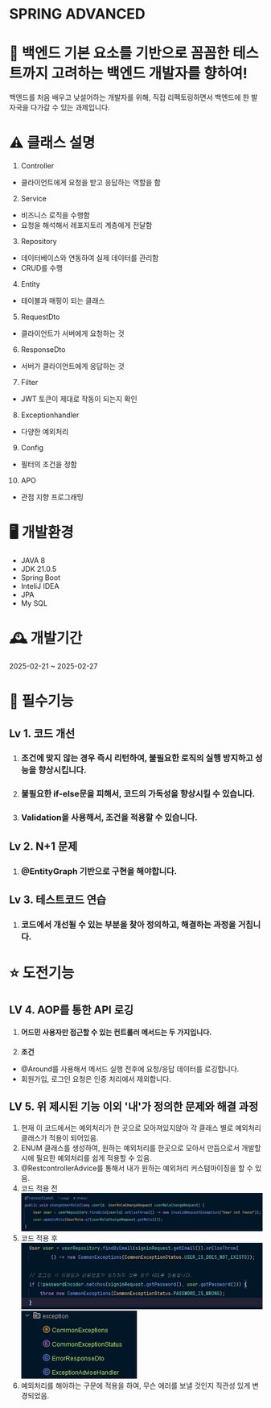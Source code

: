 # SPRING ADVANCED

# 📱 백엔드 기본 요소를 기반으로 꼼꼼한 테스트까지 고려하는 백엔드 개발자를 향하여!
백엔드를 처음 배우고 낮설어하는 개발자를 위해, 직접 리펙토링하면서 백엔드에 한 발자국을 다가갈 수 있는 과제입니다.

# ⚠️ 클래스 설명
1. Controller
- 클라이언트에게 요청을 받고 응답하는 역할을 함
2. Service
- 비즈니스 로직을 수행함
- 요청을 해석해서 레포지토리 계층에게 전달함
3. Repository
- 데이터베이스와 연동하여 실제 데이터를 관리함
- CRUD를 수행
4. Entity
- 테이블과 매핑이 되는 클래스
5. RequestDto
- 클라이언트가 서버에게 요청하는 것
6. ResponseDto
- 서버가 클라이언트에게 응답하는 것
7. Filter
- JWT 토큰이 제대로 작동이 되는지 확인
8. Exceptionhandler
- 다양한 예외처리
9. Config
- 필터의 조건을 정함
10. APO
- 관점 지향 프로그래밍

# 🖥️ 개발환경
- JAVA 8
- JDK 21.0.5
- Spring Boot
- InteliJ IDEA
- JPA
- My SQL

# 🕰️ 개발기간
2025-02-21 ~ 2025-02-27

# 📌 필수기능

## Lv 1. 코드 개선
1. ### 조건에 맞지 않는 경우 즉시 리턴하여, 불필요한 로직의 실행 방지하고 성능을 향상시킵니다.
2. ### 불필요한 if-else문을 피해서, 코드의 가독성을 향상시킬 수 있습니다.
3. ### Validation을 사용해서, 조건을 적용할 수 있습니다.

## Lv 2. N+1 문제
1. ### @EntityGraph 기반으로 구현을 해야합니다.

## Lv 3. 테스트코드 연습
1. ### 코드에서 개선될 수 있는 부분을 찾아 정의하고, 해결하는 과정을 거칩니다.
# ⭐ 도전기능
## LV 4. AOP를 통한 API 로깅
1. #### 어드민 사용자만 접근할 수 있는 컨트롤러 메서드는 두 가지입니다.
2. **조건**
- @Around를 사용해서 메서드 실행 전후에 요청/응답 데이터를 로깅합니다.
- 회원가입, 로그인 요청은 인증 처리에서 제외합니다.

## LV 5. 위 제시된 기능 이외 '내'가 정의한 문제와 해결 과정
1. 현재 이 코드에서는 예외처리가 한 곳으로 모아져있지않아 각 클래스 별로 예외처리 클래스가 적용이 되어있음.
2. ENUM 클래스를 생성하여, 원하는 예외처리를 한곳으로 모아서 만듬으로서 개발할 시에 필요한 예외처리를 쉽게 적용할 수 있음.
3. @RestcontrollerAdvice를 통해서 내가 원하는 예외처리 커스텀마이징을 할 수 있음.
4. 코드 적용 전 </br>![img_1.png](img_1.png)
5. 코드 적용 후 </br>![img.png](img.png)</br>![img_2.png](img_2.png)
4. 예외처리를 해야하는 구문에 적용을 하여, 무슨 에러를 보낼 것인지 직관성 있게 변경되었음.
